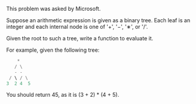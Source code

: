 This problem was asked by Microsoft.

Suppose an arithmetic expression is given as a binary tree. Each leaf is an integer and each internal node is one of '+', '−', '∗', or '/'.

Given the root to such a tree, write a function to evaluate it.

For example, given the following tree:

```python
    *
   / \
   - -
 / \ / \
3  2 4  5

```

You should return 45, as it is (3 + 2) \* (4 + 5).
